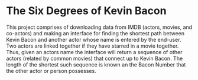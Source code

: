 
# The Six Degrees of Kevin Bacon

This project comprises of downloading data from IMDB (actors, movies, and co-actors) and making an interface for
finding the shortest path between Kevin Bacon and another actor whose name is entered by the end-user. Two actors are
linked together if they have starred in a movie together. Thus, given an actors name the interface will return a
sequence of other actors (related by common movies) that connect up to Kevin Bacon. The length of the shortest such
sequence is known an the Bacon Number that the other actor or person possesses.
